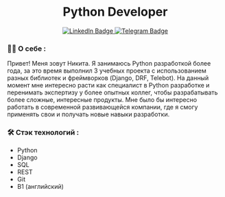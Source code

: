 <h1 align="center">
  Python Developer
</h1>
<div id="badges" align="center">
  <a href="https://www.linkedin.com/in/nlapchenko/">
    <img src="https://img.shields.io/badge/LinkedIn-blue?style=for-the-badge&logo=linkedin&logoColor=white" alt="LinkedIn Badge"/>
  </a>
  <a href="https://t.me/NLapc">
    <img src="https://img.shields.io/badge/Telegram-blue?style=for-the-badge&logo=telegram&logoColor=white" alt="Telegram Badge"/>
  </a>
</div>

### :man_technologist: О себе :
  Привет! Меня зовут Никита.
  Я занимаюсь Python разработкой более года, за это время выполнил 3 учебных проекта с использованием разных библиотек и фреймворков (Django, DRF, Telebot).
  На данный момент мне интересно расти как специалист в Python разработке и перенимать экспертизу у более опытных коллег, чтобы разрабатывать более сложные, интересные продукты. 
  Мне было бы интересно работать в современной развивающейся компании, где я смогу применять свои и получать новые навыки разработки.


### :hammer_and_wrench: Стэк технологий :
- Python
- Django
- SQL
- REST
- Git
- B1 (английский)
